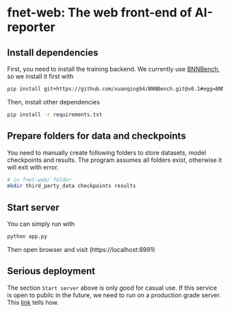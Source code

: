 # fnet-web: The web front-end of AI-reporter

## Install dependencies

First, you need to install the training backend. We currently use [BNNBench](https://github.com/xuanqing94/BNNBench), so we install it first with

```bash
pip install git+https://github.com/xuanqing94/BNNBench.git@v0.1#egg=BNNBench
```

Then, install other dependencies
```bash
pip install -r requirements.txt
```

## Prepare folders for data and checkpoints

You need to manually create following folders to store datasets, model checkpoints and results. The program assumes all folders exist, otherwise it will exit with error.

```bash
# in fnet-web/ folder
mkdir third_party_data checkpoints results
```

## Start server

You can simply run with

```bash
python app.py
```

Then open browser and visit (https://localhost:8991)

## Serious deployment

The section `Start server` above is only good for casual use. If this service is open to public in the future, we need to run on a production grade server. This [link](https://flask.palletsprojects.com/en/2.0.x/tutorial/deploy/#run-with-a-production-server) tells how.
